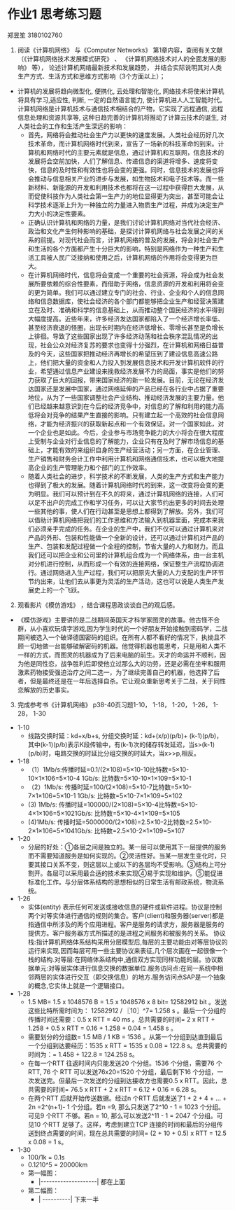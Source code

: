 # 作业1 思考练习题

郑昱笙 3180102760

1. 阅读《计算机网络》 与《Computer Networks》 第1章内容，查阅有关文献（《计算机网络技术发展模式研究》 、 《计算机网络技术对人的全面发展的影响》 等）， 论述计算机网络最新技术和发展趋势， 并结合实际说明其对人类生产方式、生活方式和思维方式影响（3个方面以上）；

- 计算机的发展将趋向微型化, 便携化, 云处理和智能化, 网络技术将使米计算机将具有学习,适应性, 判断, 一定的自然语言能力, 使计算机进人人工智能时代。计算机网络是计算机技术与通信技术相结合的产物，它实现了远程通信, 远程信息处理和资源共享等, 这种日趋完善的计算机将推动了计算云技术的诞生, 对人类社会的工作和生活产生深远的影响：
  - 首先，网络将会推动社会生产力以更快的速度发展。人类社会经历好几次技术革命，而计算机网络时代到来，宣告了一场新的科技革命的到来。计算机和网络时代的主要元素就是信息，通过计算机和互联网，信息技术的发展将会空前加快，人们了解信息、传递信息的渠道将增多、速度将变快，信息的及时性和有效性也将会变的更强。同时，信息技术的发展也将会推动与信息相关产业的进步与发展，如生物技术和电子技术等。而一些新材料、新能源的开发和利用技术也都将在这一过程中获得巨大发展，从而促使科技作为人类社会第一生产力的地位显得更为突出，甚至可能会让科学技术逐渐上升为一种独立的力量进入物质生产过程，并成为决定生产力大小的决定性要素。
  -  正确认识计算机和网络的力量，是我们讨论计算机网络对当代社会经济、政治和文化产生何种影响的基础，是探讨计算机网络与社会发展之间的关系的前提。对现代社会而言，计算机网络的普及的发展，将会对社会生产和生活的各个方面都产生十分巨大的影响，特别是网络作为一种生产和生活工具被人民广泛接纳和使用之后，计算机网络的作用将会变得更为巨大。
  - 在计算机网络时代，信息将会变成一个重要的社会资源，将会成为社会发展所要依赖的综合性要素，而借助于网络，信息资源的开发和利用将会变的更为简单。我们可以通过建立专门的社会、行业、企业和个人的信息网络和信息数据库，使社会经济的各个部门都能够把企业生产和经营决策建立在及时、准确和科学的信息基础上，从而推动整个国民经济的水平得到大幅度提高。近些年来，许多经济发达国家都陷入了一个经济增长率低、甚至经济衰退的怪圈，出现长时期内在经济低增长、零增长甚至是负增长上徘徊。导致了这些国家出现了许多经济动荡和社会秩序混乱情况的出现，社会公众对经济复苏的要求也变得十分强烈，在计算机和网络日益普及的今天，这些国家把推动经济再增长的希望压到了建设信息高速公路上，他们把大量的资金和人力投入到发展信息技术和开发计算机软件的行业，希望通过信息产业建设来挽救经济发展不力的局面，事实是他们的努力获取了巨大的回报，带来国家经济的新一轮发展。目前，无论在经济发达国家还是发展中国家，通过网络延伸的产品已经在各行业中占据了重要地位，从为了一些国家调整社会产业结构、推动经济发展的主要力量。他们已经越来越意识到在今后的经济竞争中，对信息的了解和利用的能力高低将会对竞争的结果产生直接的影响。只有建立起一个高效的社会信息网络，才能为经济振兴的获取新起点和一个有效保证。对一个国家如此，对一个企业也是如此。今后，企业参与市场竞争能力的大小将会在很大程度上受制与企业对行业信息的了解能力，企业只有在及时了解市场信息的基础上，才能有效的来组织自身的生产经营活动；另一方面，在企业管理、生产销售和财务会计工作中利用计算机和网络通信技术，也可以极大地提高企业的生产管理能力和个部门的工作效率。
  - 随着人类社会的进步，科学技术的不断发展，人类的生产方式和生产能力也得到了极大的发展。随着计算机网络时代的到来，这一改变将会变的更为明显。我们可以预计到在不久的将来，通过计算机网络的连接，人们可以足不出户的完成工作和学习任务，可以让大家节约出更多的时间去处理一些其他的事，使人们在行动甚至是思想上都得到了解放。另外，我们可以借助计算机网络把我们的工作思维和方法输入到机器里面，完成本来我们必须亲手完成的任务。在企业的生产中，我们不仅可以通过计算机来对产品的外形、包装和性能做一个全新的设计，还可以通过计算机对产品的生产、包装和发配过程做一个全程的控制，节省大量的人力和财力。而且我们还可以把企业和公司里的计算机组合成为一个网络体系，由一台主机对分机进行控制，从而形成一个有效的连接网络，保证整生产流程协调进行。通过网络进入生产过程，我们可以把原先大量的人力支配的生产环节节约出来，让他们去从事更为灵活的生产活动，这也可以说是人类生产发展史上的一个飞跃。

2. 观看影片《模仿游戏》 ，结合课程思政谈谈自己的观后感。
  
  - 《模仿游戏》主要讲的是二战期间英国天才科学家图灵的故事。他古怪不合群，从小喜欢玩填字游戏,因为学生时代的一个好朋友开始接触到密码学，二战期间被选入一个破译德国密码的组织。在所有人都不看好的情况下，执拗且不顾一切地做一台能够破解密码的机器。他觉得机器也能思考，只是用和人类不一样的方式，而图灵的机器成为了后来电脑的前生。天才的命运并不顺利，因为他是同性恋，战争胜利后即使他立过那么大的功劳，还是必需在坐牢和服用激素药物接受强迫治疗之间二选一，为了继续完善自己的机器，他选择了后者，但是最终还是在一年后选择自杀。它让观众重新思考关于二战，关于同性恋解放的历史事实。

3. 完成参考书《计算机网络》 p38-40页习题1-10， 1-18， 1-20， 1-26， 1-28， 1-30

- 1-10
  - 线路交换时延：kd+x/b+s, 分组交换时延：kd+(x/p)(p/b)+ (k-1)(p/b)，其中(k-1)(p/b)表示K段传输中，有(k-1)次的储存转发延迟，当s>(k-1)(p/b)时，电路交换的时延比分组交换的时延大，当x>>p,相反。
- 1-18
  - （1）1Mb/s:传播时延=0.1/(2×108)=5×10-10比特数=5×10-10×1×106=5×10-4 1Gb/s: 比特数=5×10-10×1×109=5×10-1
  - （2）1Mb/s: 传播时延=100/(2×108)=5×10-7比特数=5×10-7×1×106=5×10-1 1Gb/s: 比特数=5×10-7×1×109=5×102
  - (3) 1Mb/s: 传播时延=100000/(2×108)=5×10-4比特数=5×10-4×1×106=5×1021Gb/s: 比特数=5×10-4×1×109=5×105
  - (4)1Mb/s: 传播时延=5000000/(2×108)=2.5×10-2比特数=2.5×10-2×1×106=5×1041Gb/s: 比特数=2.5×10-2×1×109=5×107
- 1-20
  - 分层的好处：①各层之间是独立的。某一层可以使用其下一层提供的服务而不需要知道服务是如何实现的。②灵活性好。当某一层发生变化时，只要其接口关系不变，则这层以上或以下的各层均不受影响。③结构上可分割开。各层可以采用最合适的技术来实现④易于实现和维护。⑤能促进标准化工作。与分层体系结构的思想相似的日常生活有邮政系统，物流系统。
- 1-26
  - 实体(entity) 表示任何可发送或接收信息的硬件或软件进程。协议是控制两个对等实体进行通信的规则的集合。客户(client)和服务器(server)都是指通信中所涉及的两个应用进程。客户是服务的请求方，服务器是服务的提供方。客户服务器方式所描述的是进程之间服务和被服务的关系。 协议栈:指计算机网络体系结构采用分层模型后,每层的主要功能由对等层协议的运行来实现,因而每层可用一些主要协议来表征,几个层次画在一起很像一个栈的结构.对等层:在网络体系结构中,通信双方实现同样功能的层。协议数据单元:对等层实体进行信息交换的数据单位.服务访问点:在同一系统中相邻两层的实体进行交互（即交换信息）的地方.服务访问点SAP是一个抽象的概念,它实体上就是一个逻辑接口。
- 1-28
  - 1.5 MB= 1.5 x 1048576 B = 1.5 x 1048576 x 8 bit= 12582912 bit 。发送这些比特所需时间为： 12582912 / 〖10〗^7= 1.258 s 。最后一个分组的传播时间还需要：0.5 x RTT = 40 ms 。总共需要的时间= 2 x RTT + 1.258 + 0.5 x RTT = 0.16 + 1.258 + 0.04 = 1.458 s 。
  - 需要划分的分组数= 1.5 MB / 1 KB = 1536 。从第一个分组到达直到最后一个分组到达要经历：1535 x RTT = 1535 x 0.08 = 122.8 s。总共需要的时间为：= 1.458 + 122.8 = 124.258 s。
  - 在每一个RTT 往返时间内只能发送20 个分组。1536 个分组，需要76 个RTT, 76 个 RTT 可以发送76x20=1520 个分组，最后剩下16 个分组，一次发送完。但最后一次发送的分组到达接收方也需要0.5 x RTT。因此，总共需要的时间= 76.5 x RTT + 2 x RTT = 6.12 + 0.16 = 6.28 s。
  - 在两个RTT 后就开始传送数据。经过n 个RTT 后就发送了1 + 2 + 4 + … + 2n =2^(n+1)- 1 个分组。若n =9, 那么只发送了2^10 - 1 = 1023 个分组。可见9 个RTT 不够。若n = 10, 那么可以发送2^11 - 1 = 2047 个分组。可见10 个RTT 足够了。这样，考虑到建立TCP 连接的时间和最后的分组传送到终点需要的时间，现在总共需要的时间= (2 + 10 + 0.5) x RTT = 12.5 x 0.08 = 1 s。
- 1-30
  - 100/1k = 0.1s
  - 0.1*2*10^5 = 20000km
  - 第一幅图：
    - |--------------------| 都在上面
  - 第二幅图：
    - |          ----------| 下来一半